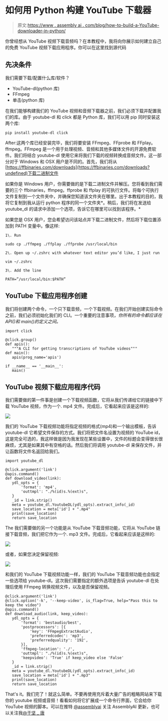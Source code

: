 # 如何用 Python 构建 YouTube 下载器

> 原文:[https://www . assembly ai . com/blog/how-to-build-a-YouTube-downloader-in-python/](https://www.assemblyai.com/blog/how-to-build-a-youtube-downloader-in-python/)

你曾经想从 YouTube 视频下载音频吗？在本教程中，我将向你展示如何建立自己的免费 YouTube 视频下载应用程序。你可以在这里找到源代码

## 先决条件

我们需要下载/配置什么库/软件？

*   YouTube-dl(python 库)
*   FFmpeg
*   单击(python 库)

在我们能够构建我们的 YouTube 视频和音频下载器之前，我们必须下载并配置我们的库。由于 youtube-dl 和 click 都是 Python 库，我们可以用 pip 同时安装这两个库:

```
pip install youtube-dl click
```

‍After:这两个库已经安装完毕，我们将要安装 FFmpeg、FFprobe 和 FFplay。ffmpeg。FFmpeg 是一个用于处理视频、音频和其他多媒体文件的开源免费软件。我们将结合 youtube-dl 使用它来将我们下载的视频转换成音频文件。这一部分对于 Windows 和 OSX 用户是不同的。首先，我们将从[https://ffbinaries.com/downloads](https://ffbinaries.com/downloads?undefined)下载二进制文件

如果你是 Windows 用户，你需要做的是下载二进制文件并解压。您将看到我们需要的三个 ffbinaries，ffmpeg，ffprobe 和 ffplay 的可执行文件。将每个可执行文件复制到一个文件夹中，并确保您知道该文件夹在哪里。出于本教程的目的，我将它复制到我从运行 python 程序的同一个文件夹*。稍后，我们将在发送给 youtube_dl 的请求中添加一个选项，告诉它在哪里可以找到该程序。*

如果您是 OSX 用户，您会希望访问该站点并下载二进制文件，然后将下载位置添加到 PATH 变量中。像这样:

```
1\. Run

sudo cp ./ffmpeg ./ffplay ./ffprobe /usr/local/bin

2\. Open up ~/.zshrc with whatever text editor you’d like, I just run 

vim ~/.zshrc

3\. Add the line 

PATH=”/usr/local/bin:$PATH”
```

## YouTube 下载应用程序创建

我们将创建两个命令，一个只下载音频，一个下载视频。在我们开始创建实际命令之前，我们必须初始化我们的 CLI。一个重要的注意事项，*你所有的命令都应该在 API()和 main()的定义之间。*

```
import click

@click.group()
def apis():
   """A CLI for getting transcriptions of YouTube videos"""
def main():
   apis(prog_name='apis')

if __name__ == '__main__':
   main()
```

## YouTube 视频下载应用程序代码

我们需要做的第一件事是创建一个下载视频函数，它将从我们传递给它的链接中下载 YouTube 视频，作为一个. mp4 文件。完成后，它看起来应该是这样的:

![](../Images/f7e5b028ff4f94dc92ecce0466bbe043.png)

我们的 YouTube 下载视频功能将指定视频的格式(mp4)和一个输出模板，告诉 youtube-dl 它希望文件保存的方式。我们将把文件名设置为视频的 YouTube id，这是完全可选的，我这样做是因为我发现在某些设置中，文件的标题会变得很长很麻烦，尤其是如果其中有空格的话。然后我们将调用 youtube-dl 来保存文件，并让函数将文件名返回给我们。

```
import youtube_dl

@click.argument('link')
@apis.command()
def download_video(link):
   ydl_opts = {
       'format': 'mp4',
       'outtmpl': "./%(id)s.%(ext)s",
   }
   _id = link.strip()
   meta = youtube_dl.YoutubeDL(ydl_opts).extract_info(_id)
   save_location = meta['id'] + ".mp4"
   print(save_location)
   return save_location
```

‍The 我们需要做的另一个功能是从 YouTube 下载音频功能，它将从 YouTube 链接下载音频，我们把它作为一个. mp3 文件。完成后，它看起来应该是这样的:

![](../Images/9427930a1caef68e4b094da76ae1fc61.png)

或者，如果您决定保留视频:

![](../Images/1fdc976300d4089714e6e9aa7daff313.png)

和我们的 YouTube 下载视频功能一样，我们的 YouTube 下载音频功能也会指定一些选项给 youtube-dl。这次我们需要指定的额外选项是告诉 youtube-dl 在处理后使用 FFmpeg 转换视频文件，以及是否保留视频。

```
@click.argument('link')
@click.option('-k', '--keep-video', is_flag=True, help="Pass this to keep the video")
@apis.command()
def download_audio(link, keep_video):
   ydl_opts = {
       'format': 'bestaudio/best',
       'postprocessors': [{
           'key': 'FFmpegExtractAudio',
           'preferredcodec': 'mp3',
           'preferredquality': '192',
       }],
       'ffmpeg-location': './',
       'outtmpl': "./%(id)s.%(ext)s",
       'keepvideo': 'True' if keep_video else 'False'
   }
   _id = link.strip()
   meta = youtube_dl.YoutubeDL(ydl_opts).extract_info(_id)
   save_location = meta['id'] + ".mp3"
   print(save_location)
   return save_location
```

‍That's it。我们完了！就这么简单。不要再使用充斥着大量广告的粗略网站来下载你的 youtube 视频或音频！看看如何将它扩展成一个命令行界面，它会给你 YouTube 视频的脚本。可以在推特 [@assemblyai](https://twitter.com/AssemblyAI?undefined) 关注 AssemblyAI 更新，也可以关注我[@于坚 _ 唐](https://twitter.com/yujian_tang?undefined)